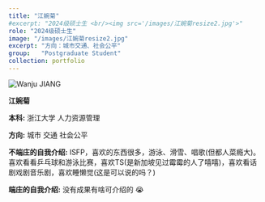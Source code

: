 ```yaml
---
title: "江婉菊"
#excerpt: "2024级硕士生 <br/><img src='/images/江婉菊resize2.jpg'>"
role: "2024级硕士生"
image: "/images/江婉菊resize2.jpg" 
excerpt: "方向：城市交通、社会公平" 
group:   "Postgraduate Student" 
collection: portfolio
---
```



![Wanju JIANG](/images/江婉菊.jpg)


**江婉菊**

**本科:** 浙江大学 人力资源管理

**方向:** 城市 交通 社会公平

**不端庄的自我介绍:** ISFP，喜欢的东西很多，游泳、滑雪、唱歌(但都人菜瘾大)。喜欢看看乒乓球和游泳比赛，喜欢TS(是新加坡见过霉霉的人了嘻嘻)，喜欢看话剧戏剧音乐剧，喜欢睡懒觉(这是可以说的吗？)

**端庄的自我介绍:** 没有成果有啥可介绍的 😭
